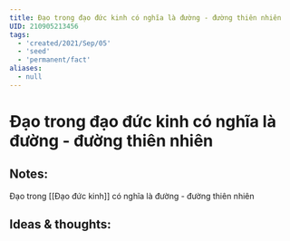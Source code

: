 ```yaml
---
title: Đạo trong đạo đức kinh có nghĩa là đường - đường thiên nhiên
UID: 210905213456
tags:
  - 'created/2021/Sep/05'
  - 'seed'
  - 'permanent/fact'
aliases:
  - null
---
```

# Đạo trong đạo đức kinh có nghĩa là đường - đường thiên nhiên

## Notes:
Đạo trong [[Đạo đức kinh]] có nghĩa là đường - đường thiên nhiên

## Ideas & thoughts:
